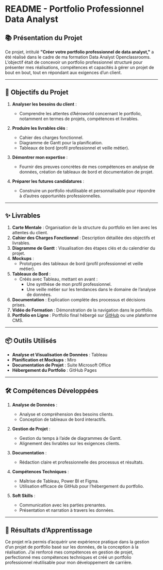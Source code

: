 # README - Portfolio Professionnel Data Analyst  

## 📚 Présentation du Projet

Ce projet, intitulé **"Créer votre portfolio professionnel de data analyst,"** a été réalisé dans le cadre de ma formation Data Analyst Openclassrooms. L’objectif était de concevoir un portfolio professionnel structuré pour présenter mes réalisations, compétences et capacités à gérer un projet de bout en bout, tout en répondant aux exigences d’un client.

---

## 🎯 Objectifs du Projet

1. **Analyser les besoins du client** :
   - Comprendre les attentes d’Aéroworld concernant le portfolio, notamment en termes de projets, compétences et livrables.

2. **Produire les livrables clés** :
   - Cahier des charges fonctionnel.
   - Diagramme de Gantt pour la planification.
   - Tableaux de bord (profil professionnel et veille métier).

3. **Démontrer mon expertise** :
   - Fournir des preuves concrètes de mes compétences en analyse de données, création de tableaux de bord et documentation de projet.

4. **Préparer les futures candidatures** :
   - Construire un portfolio réutilisable et personnalisable pour répondre à d’autres opportunités professionnelles.

---

## ✨ Livrables

1. **Carte Mentale** : Organisation de la structure du portfolio en lien avec les attentes du client.  
2. **Cahier des Charges Fonctionnel** : Description détaillée des objectifs et livrables.  
3. **Diagramme de Gantt** : Visualisation des étapes clés et du calendrier du projet.  
4. **Mockups** :
   - Prototypes des tableaux de bord (profil professionnel et veille métier).  
5. **Tableaux de Bord** :
   - Créés avec Tableau, mettant en avant :
     - Une synthèse de mon profil professionnel.
     - Une veille métier sur les tendances dans le domaine de l’analyse de données.  
6. **Documentation** : Explication complète des processus et décisions prises.  
7. **Vidéo de Formation** : Démonstration de la navigation dans le portfolio.  
8. **Portfolio en Ligne** : Portfolio final hébergé sur [GitHub](https://github.com/) ou une plateforme CMS.

---

## 📦 Outils Utilisés

- **Analyse et Visualisation de Données** : Tableau 
- **Planification et Mockups** : Miro
- **Documentation de Projet** : Suite Microsoft Office
- **Hébergement du Portfolio** : GitHub Pages

---

## 🛠️ Compétences Développées

1. **Analyse de Données** :
   - Analyse et compréhension des besoins clients.
   - Conception de tableaux de bord interactifs.  

2. **Gestion de Projet** :
   - Gestion du temps à l’aide de diagrammes de Gantt.
   - Alignement des livrables sur les exigences clients.  

3. **Documentation** :
   - Rédaction claire et professionnelle des processus et résultats.  

4. **Compétences Techniques** :
   - Maîtrise de Tableau, Power BI et Figma.  
   - Utilisation efficace de GitHub pour l’hébergement du portfolio.  

5. **Soft Skills** :
   - Communication avec les parties prenantes.
   - Présentation et narration à travers les données.  

---

## 📖 Résultats d’Apprentissage

Ce projet m’a permis d’acquérir une expérience pratique dans la gestion d’un projet de portfolio basé sur les données, de la conception à la réalisation. J’ai renforcé mes compétences en gestion de projet, perfectionné mes compétences techniques et créé un portfolio professionnel réutilisable pour mon développement de carrière.

